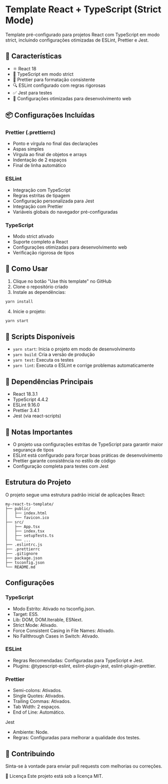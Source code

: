 # Template React + TypeScript (Strict Mode)

Template pré-configurado para projetos React com TypeScript em modo strict, incluindo configurações otimizadas de ESLint, Prettier e Jest.

## 🚀 Características

- ⚛️ React 18
- 📘 TypeScript em modo strict
- 🎨 Prettier para formatação consistente
- 🔍 ESLint configurado com regras rigorosas
- ✅ Jest para testes
- 📱 Configurações otimizadas para desenvolvimento web

## 📦 Configurações Incluídas

### Prettier (.prettierrc)

- Ponto e vírgula no final das declarações
- Aspas simples
- Vírgula ao final de objetos e arrays
- Indentação de 2 espaços
- Final de linha automático

### ESLint

- Integração com TypeScript
- Regras estritas de tipagem
- Configuração personalizada para Jest
- Integração com Prettier
- Variáveis globais do navegador pré-configuradas

### TypeScript

- Modo strict ativado
- Suporte completo a React
- Configurações otimizadas para desenvolvimento web
- Verificação rigorosa de tipos

## 🚀 Como Usar

1. Clique no botão "Use this template" no GitHub
2. Clone o repositório criado
3. Instale as dependências:

```bash
yarn install
```

4. Inicie o projeto:

```bash
yarn start
```

## 📜 Scripts Disponíveis

- `yarn start`: Inicia o projeto em modo de desenvolvimento
- `yarn build`: Cria a versão de produção
- `yarn test`: Executa os testes
- `yarn lint`: Executa o ESLint e corrige problemas automaticamente

## 🔧 Dependências Principais

- React 18.3.1
- TypeScript 4.4.2
- ESLint 9.16.0
- Prettier 3.4.1
- Jest (via react-scripts)

## 📝 Notas Importantes

- O projeto usa configurações estritas de TypeScript para garantir maior segurança de tipos
- ESLint está configurado para forçar boas práticas de desenvolvimento
- Prettier garante consistência no estilo de código
- Configuração completa para testes com Jest

## Estrutura do Projeto

O projeto segue uma estrutura padrão inicial de aplicações React:

```
my-react-ts-template/
├── public/
│   ├── index.html
│   └── favicon.ico
├── src/
│   ├── App.tsx
│   ├── index.tsx
│   ├── setupTests.ts
│   └── ...
├── .eslintrc.js
├── .prettierrc
├── .gitignore
├── package.json
├── tsconfig.json
└── README.md
```

## Configurações

### TypeScript

- Modo Estrito: Ativado no tsconfig.json.
- Target: ES5.
- Lib: DOM, DOM.Iterable, ESNext.
- Strict Mode: Ativado.
- Force Consistent Casing in File Names: Ativado.
- No Fallthrough Cases in Switch: Ativado.

### ESLint

- Regras Recomendadas: Configuradas para TypeScript e Jest.
- Plugins: @typescript-eslint, eslint-plugin-jest, eslint-plugin-prettier.

### Prettier

- Semi-colons: Ativados.
- Single Quotes: Ativados.
- Trailing Commas: Ativados.
- Tab Width: 2 espaços.
- End of Line: Automático.

Jest

- Ambiente: Node.
- Regras: Configuradas para melhorar a qualidade dos testes.

## 🤝 Contribuindo

Sinta-se à vontade para enviar pull requests com melhorias ou correções.

📄 Licença
Este projeto está sob a licença MIT.
